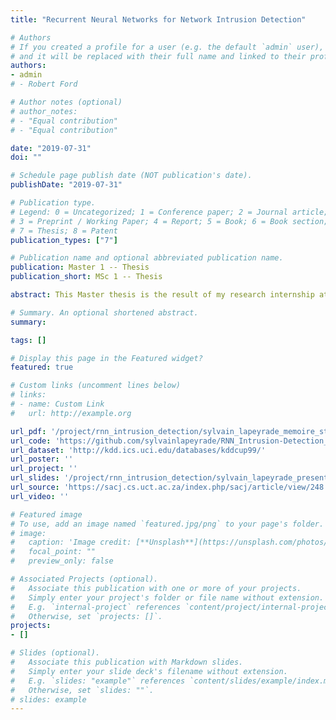 ```yaml
---
title: "Recurrent Neural Networks for Network Intrusion Detection"

# Authors
# If you created a profile for a user (e.g. the default `admin` user), write the username (folder name) here 
# and it will be replaced with their full name and linked to their profile.
authors:
- admin
# - Robert Ford

# Author notes (optional)
# author_notes:
# - "Equal contribution"
# - "Equal contribution"

date: "2019-07-31"
doi: ""

# Schedule page publish date (NOT publication's date).
publishDate: "2019-07-31"

# Publication type.
# Legend: 0 = Uncategorized; 1 = Conference paper; 2 = Journal article;
# 3 = Preprint / Working Paper; 4 = Report; 5 = Book; 6 = Book section;
# 7 = Thesis; 8 = Patent
publication_types: ["7"]

# Publication name and optional abbreviated publication name.
publication: Master 1 -- Thesis
publication_short: MSc 1 -- Thesis

abstract: This Master thesis is the result of my research internship at [IRIT](https://www.irit.fr/). The goal was to study Deep Learning techniques such as Reccurent Neural Networks (RNN)for network intrusion detection. Using the widely used KD'99 network intrusion dataset, I implemented Long-Short Term Memory (LSTM) and Gated Recurrent Unit (GRU) models. I then compared my performance with other research results and tried to evaluate the model’s performance on other datasets.

# Summary. An optional shortened abstract.
summary: 

tags: []

# Display this page in the Featured widget?
featured: true

# Custom links (uncomment lines below)
# links:
# - name: Custom Link
#   url: http://example.org

url_pdf: '/project/rnn_intrusion_detection/sylvain_lapeyrade_memoire_stage_m1.pdf'
url_code: 'https://github.com/sylvainlapeyrade/RNN_Intrusion-Detection_Keras'
url_dataset: 'http://kdd.ics.uci.edu/databases/kddcup99/'
url_poster: ''
url_project: ''
url_slides: '/project/rnn_intrusion_detection/sylvain_lapeyrade_presentation_stage_m1.pdf'
url_source: 'https://sacj.cs.uct.ac.za/index.php/sacj/article/view/248'
url_video: ''

# Featured image
# To use, add an image named `featured.jpg/png` to your page's folder. 
# image:
#   caption: 'Image credit: [**Unsplash**](https://unsplash.com/photos/pLCdAaMFLTE)'
#   focal_point: ""
#   preview_only: false

# Associated Projects (optional).
#   Associate this publication with one or more of your projects.
#   Simply enter your project's folder or file name without extension.
#   E.g. `internal-project` references `content/project/internal-project/index.md`.
#   Otherwise, set `projects: []`.
projects:
- []

# Slides (optional).
#   Associate this publication with Markdown slides.
#   Simply enter your slide deck's filename without extension.
#   E.g. `slides: "example"` references `content/slides/example/index.md`.
#   Otherwise, set `slides: ""`.
# slides: example
---
```


<!-- {{% callout note %}}
Click the *Cite* button above to demo the feature to enable visitors to import publication metadata into their reference management software.
{{% /callout %}}

{{% callout note %}}
Create your slides in Markdown - click the *Slides* button to check out the example.
{{% /callout %}}

Supplementary notes can be added here, including [code, math, and images](https://wowchemy.com/docs/writing-markdown-latex/). -->
